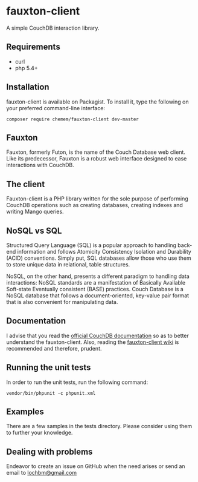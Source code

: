 # fauxton-client
A simple CouchDB interaction library.

## Requirements

- curl
- php 5.4+

## Installation

fauxton-client is available on Packagist. To install it, type the following on your preferred
command-line interface:

`composer require chemem/fauxton-client dev-master`


## Fauxton

Fauxton, formerly Futon, is the name of the Couch Database web client. Like its predecessor, Fauxton 
is a robust web interface designed to ease interactions with CouchDB.

## The client

Fauxton-client is a PHP library written for the sole purpose of performing CouchDB operations such as 
creating databases, creating indexes and writing Mango queries.


## NoSQL vs SQL

Structured Query Language (SQL) is a popular approach to handling back-end information and follows 
Atomicity Consistency Isolation and Durability (ACID) conventions. Simply put, SQL databases allow 
those who use them to store unique data in relational, table structures.
  
NoSQL, on the other hand, presents a different paradigm to handling data interactions: 
NoSQL standards are a manifestation of Basically Available Soft-state Eventually consistent (BASE) practices. 
Couch Database is a NoSQL database that follows a document-oriented, key-value pair format 
that is also convenient for manipulating data.

## Documentation

I advise that you read the [official CouchDB documentation](http://docs.couchdb.org/en/2.0.0/api/index.html) 
so as to better understand the fauxton-client. Also, reading the [fauxton-client wiki](https://github.com/ace411/fauxton-client/wiki/Introduction) is recommended 
and therefore, prudent.

## Running the unit tests

In order to run the unit tests, run the following command:

`vendor/bin/phpunit -c phpunit.xml`

## Examples

There are a few samples in the tests directory. Please consider using them to further your knowledge.

## Dealing with problems

Endeavor to create an issue on GitHub when the need arises or send an email to lochbm@gmail.com
